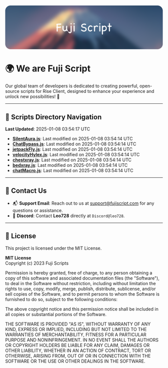 ![Banner](.github/b.webp)

# 🌍 **We are Fuji Script**

Our global team of developers is dedicated to creating powerful, open-source scripts for Rise Client, designed to enhance your experience and unlock new possibilities! 🌟

---
<!-- SCRIPTS_NAVIGATION_START -->
## 📂 **Scripts Directory Navigation**

**Last Updated**: 2025-01-08 03:54:17 UTC

- **[SilentAura.js](scripts/SilentAura.js)**: Last modified on 2025-01-08 03:54:14 UTC
- **[ChatBypass.js](scripts/ChatBypass.js)**: Last modified on 2025-01-08 03:54:14 UTC
- **[jetpackFly.js](scripts/jetpackFly.js)**: Last modified on 2025-01-08 03:54:14 UTC
- **[velocityHylex.js](scripts/velocityHylex.js)**: Last modified on 2025-01-08 03:54:14 UTC
- **[chestxray.js](scripts/chestxray.js)**: Last modified on 2025-01-08 03:54:14 UTC
- **[bedxray.js](scripts/bedxray.js)**: Last modified on 2025-01-08 03:54:14 UTC
- **[chatMacro.js](scripts/chatMacro.js)**: Last modified on 2025-01-08 03:54:14 UTC

<!-- SCRIPTS_NAVIGATION_END -->

---

## 💬 **Contact Us**  
- 📬 **Support Email**: Reach out to us at [support@fujiscript.com](mailto:support@fujiscript.com) for any questions or assistance.  
- 💬 **Discord**: Contact **Leo728** directly at `Discord@leo728`.

---

## 📜 **License**

This project is licensed under the MIT License.  

**MIT License**  
Copyright (c) 2023 Fuji Scripts  

Permission is hereby granted, free of charge, to any person obtaining a copy of this software and associated documentation files (the "Software"), to deal in the Software without restriction, including without limitation the rights to use, copy, modify, merge, publish, distribute, sublicense, and/or sell copies of the Software, and to permit persons to whom the Software is furnished to do so, subject to the following conditions:  

The above copyright notice and this permission notice shall be included in all copies or substantial portions of the Software.  

THE SOFTWARE IS PROVIDED "AS IS", WITHOUT WARRANTY OF ANY KIND, EXPRESS OR IMPLIED, INCLUDING BUT NOT LIMITED TO THE WARRANTIES OF MERCHANTABILITY, FITNESS FOR A PARTICULAR PURPOSE AND NONINFRINGEMENT. IN NO EVENT SHALL THE AUTHORS OR COPYRIGHT HOLDERS BE LIABLE FOR ANY CLAIM, DAMAGES OR OTHER LIABILITY, WHETHER IN AN ACTION OF CONTRACT, TORT OR OTHERWISE, ARISING FROM, OUT OF OR IN CONNECTION WITH THE SOFTWARE OR THE USE OR OTHER DEALINGS IN THE SOFTWARE.  
